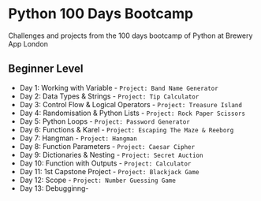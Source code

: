 # Python 100 Days Bootcamp

Challenges and projects from the 100 days bootcamp of Python at Brewery App London

## Beginner Level

- Day 1: Working with Variable - `Project: Band Name Generator`
- Day 2: Data Types & Strings - `Project: Tip Calculator`
- Day 3: Control Flow & Logical Operators - `Project: Treasure Island`
- Day 4: Randomisation & Python Lists - `Project: Rock Paper Scissors`
- Day 5: Python Loops - `Project: Password Generator`
- Day 6: Functions & Karel - `Project: Escaping The Maze & Reeborg`
- Day 7: Hangman - `Project: Hangman`
- Day 8: Function Parameters - `Project: Caesar Cipher`
- Day 9: Dictionaries & Nesting - `Project: Secret Auction`
- Day 10: Function with Outputs - `Project: Calculator`
- Day 11: 1st Capstone Project - `Project: Blackjack Game`
- Day 12: Scope - `Project: Number Guessing Game`
- Day 13: Debugginng-
